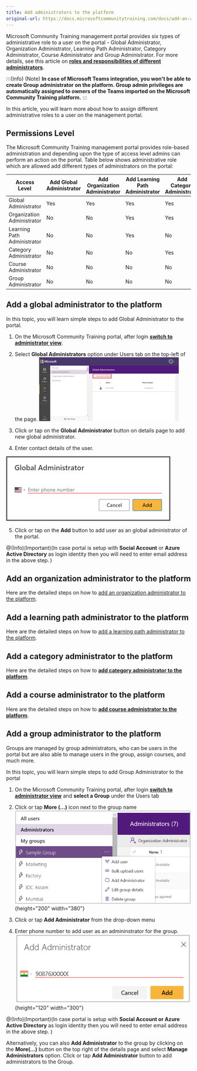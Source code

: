 ```yaml
---
title: Add administrators to the platform
original-url: https://docs.microsoftcommunitytraining.com/docs/add-an-administrator-to-the-portal
---
```

Microsoft Community Training management portal provides six types of administrative role to a user on the portal - Global Administrator, Organization Administrator, Learning Path Administrator, Category Administrator, Course Administrator and Group Administrator. For more details, see this article on [**roles and responsibilities of different administrators**](https://docs.microsoftcommunitytraining.com/docs/user-role-and-management-portal-overview).

:::(Info) (Note)
**In case of Microsoft Teams integration, you won't be able to create Group administrator on the platform.  Group admin privileges are automatically assigned to owners of the Teams imported on the Microsoft Community Training platform.**
:::

In this article, you will learn more about how to assign different administrative roles to a user on the management portal.

## Permissions Level

The Microsoft Community Training management portal provides role-based administration and depending upon the type of access level admins can perform an action on the portal. Table below shows administrative role which are allowed add different types of administrators on the portal:

| Access Level   | Add Global Administrator | Add Organization Administrator | Add Learning Path Administrator | Add Category Administrator | Add Course Administrator | Add Group Administrator  |
| --- | --- | --- | --- | --- | --- | --- |
| Global Administrator | Yes | Yes | Yes | Yes | Yes | Yes |
| Organization Administrator | No | No | Yes | Yes | Yes | Yes |
| Learning Path Administrator | No | No | Yes | No | No | No |
| Category Administrator | No | No | No | Yes | Yes | No |
| Course Administrator | No | No | No | No |  Yes | No |
| Group Administrator | No | No | No | No | No | Yes | 

## Add a global administrator to the platform

In this topic, you will learn simple steps to add Global Administrator to the portal. 

1. On the  Microsoft Community Training portal, after login [**switch to administrator view**](https://docs.microsoftcommunitytraining.com/docs/step-by-step-configuration-guide#step-2--switch-to-administrator-view-of-the-portal).

2. Select **Global Administrators** option under Users tab on the top-left of the page.
![User Management - Add Users - Add Administrators\(1\)](../../media/User%20Management%20-%20Add%20Users%20-%20Add%20Administrators%281%29.png)

3. Click or tap on the **Global Administrator** button on details page to add new global administrator.

4. Enter contact details of the user.

![User Management - Add Users - Add Global Admin-border](../../media/User%20Management%20-%20Add%20Users%20-%20Add%20Global%20Admin-border.png)

 5. Click or tap on the **Add** button to add user as an global administrator of the portal.
 
@(Info)(Important)(In case portal is setup with **Social Account** or **Azure Active Directory** as login identity then you will need to enter email address in the above step. )

## Add an organization administrator to the platform
Here are the detailed steps on how to [add an organization administrator to the platform](https://docs.microsoftcommunitytraining.com/docs/organization-management#create-a-new-organization-administrator). 

## Add a learning path administrator to the platform
Here are the detailed steps on how to [add a learning path administrator to the platform](https://docs.microsoftcommunitytraining.com/docs/add-an-administrator-for-a-learning-path#steps-to-add-an-administrator-to-the-learning-path).

## Add a category administrator to the platform

Here are the detailed steps on how to [**add category administrator to the platform**](https://docs.microsoftcommunitytraining.com/docs/add-an-administrator-for-a-course#add-a-category-administrator).

## Add a course administrator to the platform

Here are the detailed steps on how to [**add course administrator to the platform**](https://docs.microsoftcommunitytraining.com/docs/add-an-administrator-for-a-course#add-a-course-administrator).

## Add a group administrator to the platform

Groups are managed by group administrators, who can be users in the portal but are also able to manage users in  the group, assign courses, and much more.

In this topic, you will learn simple steps to add Group Administrator to the portal 

1. On the  Microsoft Community Training portal, after login [**switch to administrator view**](https://docs.microsoftcommunitytraining.com/docs/step-by-step-configuration-guide#step-2--switch-to-administrator-view-of-the-portal) and **select a Group** under the Users tab

2. Click or tap **More (...)** icon next to the group name  
![Add user drop down](../../media/Add%20user%20drop%20down.png){height="200" width="380"}

3. Click or tap **Add Administrator** from the drop-down menu
 
4. Enter phone number to add user as an admininstrator for the group.
![Add administrator](../../media/Add%20administrator.png){height="120" width="300"}

@(Info)(Important)(In case portal is setup with **Social Account or Azure Active Directory** as login identity then you will need to enter email address in the above step. )

Alternatively, you can also **Add Administrator** to the group by clicking on the **More(…)** button on the top right of the details page and select **Manage Administrators** option. Click or tap **Add Administrator** button to add administrators to the Group.  
